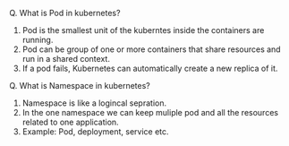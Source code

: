 
Q. What is Pod in kubernetes?

1. Pod is the smallest unit of the kuberntes inside the containers are running.
2. Pod can be group of one or more containers that share resources and run in a shared context. 
3. If a pod fails, Kubernetes can automatically create a new replica of it.

Q. What is Namespace in kubernetes?

1. Namespace is like a logincal sepration.
2. In the one namespace we can keep muliple pod and all the resources related to one application.
3. Example: Pod, deployment, service etc.
